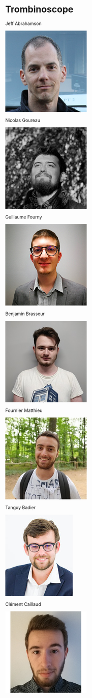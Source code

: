 # Trombinoscope

Jeff Abrahamson

![Jeff Abrahamson](images/jeff.png)

Nicolas Goureau

![Nicolas Goureau](images/nicolasgoureau.jpg)

Guillaume Fourny

![Guillaume Fourny](images/guillaumefourny.jpg)

Benjamin Brasseur

![Benjamin Brasseur](images/benjaminbrasseur.jpg)

Fournier Matthieu

![Benjamin Brasseur](images/matthieu_fournier.jpg)

Tanguy Badier

![Tanguy Badier](images/tanguybadier.jpg)

Clément Caillaud

![Clément Caillaud](images/clementcaillaud.png)